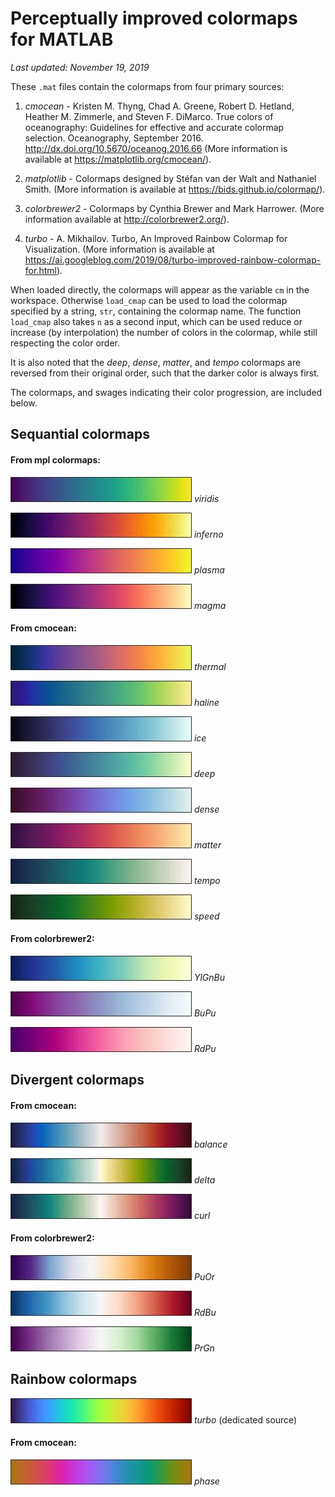 # Perceptually improved colormaps for MATLAB

*Last updated: November 19, 2019*

These `.mat` files contain the colormaps from four primary sources:

1. *cmocean* - Kristen M. Thyng, Chad A. Greene, Robert D. Hetland, Heather M. Zimmerle,
and Steven F. DiMarco. True colors of oceanography: Guidelines for effective
and accurate colormap selection. Oceanography, September 2016.  
http://dx.doi.org/10.5670/oceanog.2016.66 (More information is available at
https://matplotlib.org/cmocean/).

2. *matplotlib* - Colormaps designed by Stéfan van der Walt and
Nathaniel Smith. (More information is available at https://bids.github.io/colormap/).

3. *colorbrewer2* - Colormaps by Cynthia Brewer and Mark Harrower. (More information
  available at http://colorbrewer2.org/).

4. *turbo* - A. Mikhailov. Turbo, An Improved Rainbow Colormap for Visualization.
(More information is available at https://ai.googleblog.com/2019/08/turbo-improved-rainbow-colormap-for.html).

When loaded directly, the colormaps will appear as the variable `cm` in the
workspace. Otherwise `load_cmap` can be used to load the colormap specified
by a string, `str`, containing the colormap name. The function `load_cmap`
also takes `n` as a second input, which can be used reduce or increase (by interpolation)
the number of colors in the colormap, while still respecting the color order.

It is also noted that the *deep*, *dense*, *matter*, and *tempo* colormaps
are reversed from their original order, such that the darker color is
always first.

The colormaps, and swages indicating their color progression, are included below.

## Sequantial colormaps

#### From mpl colormaps:

![viridis](imgs/viridis.jpg) *viridis*

![inferno](imgs/inferno.jpg) *inferno*

![plasma](imgs/plasma.jpg) *plasma*

![magma](imgs/magma.jpg) *magma*

#### From cmocean:

![thermal](imgs/thermal.jpg) *thermal*

![haline](imgs/haline.jpg) *haline*

![ice](imgs/ice.jpg) *ice*

![deep](imgs/deep.jpg) *deep*

![dense](imgs/dense.jpg) *dense*

![matter](imgs/matter.jpg) *matter*

![tempo](imgs/tempo.jpg) *tempo*

![speed](imgs/speed.jpg) *speed*

#### From colorbrewer2:

![YlGnBu](imgs/YlGnBu.jpg) *YlGnBu*

![BuPu](imgs/BuPu.jpg) *BuPu*

![RdPu](imgs/RdPu.jpg) *RdPu*

## Divergent colormaps

#### From cmocean:

![balance](imgs/balance.jpg) *balance*

![delta](imgs/delta.jpg) *delta*

![curl](imgs/curl.jpg) *curl*

#### From colorbrewer2:

![PuOr](imgs/PuOr.jpg) *PuOr*

![RdBu](imgs/RdBu.jpg) *RdBu*

![PrGn](imgs/PrGn.jpg) *PrGn*

## Rainbow colormaps

![turbo](imgs/turbo.jpg) *turbo* (dedicated source)

#### From cmocean:

![phase](imgs/phase.jpg) *phase*
